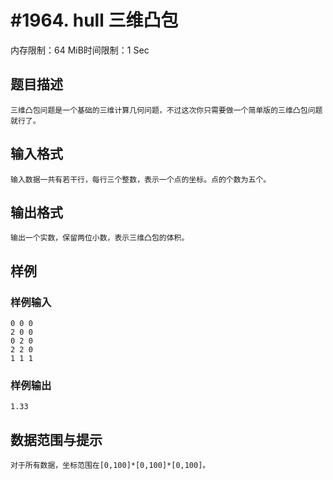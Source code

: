 # #1964. hull 三维凸包

内存限制：64 MiB时间限制：1 Sec

## 题目描述

	三维凸包问题是一个基础的三维计算几何问题，不过这次你只需要做一个简单版的三维凸包问题就行了。


## 输入格式

	输入数据一共有若干行，每行三个整数，表示一个点的坐标。点的个数为五个。


## 输出格式

	输出一个实数，保留两位小数，表示三维凸包的体积。


## 样例

### 样例输入

    
    0 0 0
    2 0 0
    0 2 0
    2 2 0
    1 1 1
    
    

### 样例输出

    
    1.33
    
    

## 数据范围与提示

	对于所有数据，坐标范围在[0,100]*[0,100]*[0,100]。
